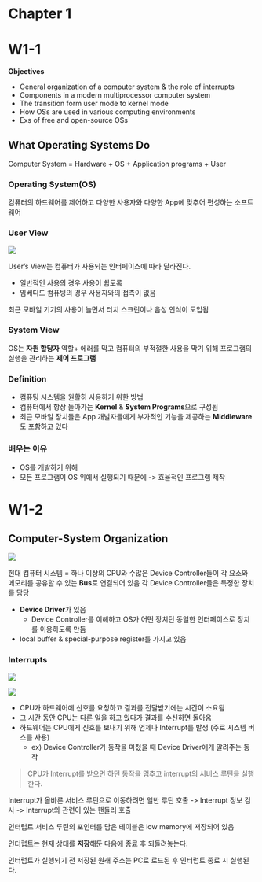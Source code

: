 # Chapter 1

# W1-1

**Objectives**

- General organization of a computer system & the role of interrupts
- Components in a modern multiprocessor computer system
- The transition form user mode to kernel mode
- How OSs are used in various computing environments
- Exs of free and open-source OSs

## What Operating Systems Do

Computer System = Hardware + OS + Application programs + User

### Operating System(OS)

컴퓨터의 하드웨어를 제어하고 다양한 사용자와 다양한 App에 맞추어 편성하는 소프트웨어

### User View

![](https://i.imgur.com/ZDZJMiR.png)

User’s View는 컴퓨터가 사용되는 인터페이스에 따라 달라진다.

- 일반적인 사용의 경우 사용이 쉽도록
- 임베디드 컴퓨팅의 경우 사용자와의 접촉이 없음

최근 모바일 기기의 사용이 늘면서 터치 스크린이나 음성 인식이 도입됨

### System View

OS는 **자원 할당자** 역할+ 에러를 막고 컴퓨터의 부적절한 사용을 막기 위해 프로그램의 실행을 관리하는 **제어 프로그램**

### Definition

- 컴퓨팅 시스템을 원활히 사용하기 위한 방법
- 컴퓨터에서 항상 돌아가는 **Kernel** & **System Programs**으로 구성됨
- 최근 모바일 장치들은 App 개발자들에게 부가적인 기능을 제공하는 **Middleware**도 포함하고 있다

### 배우는 이유

- OS를 개발하기 위해
- 모든 프로그램이 OS 위에서 실행되기 때문에 -> 효율적인 프로그램 제작

# W1-2

## Computer-System Organization

![](https://i.imgur.com/jLREcqE.png)

현대 컴퓨터 시스템 = 하나 이상의 CPU와 수많은 Device Controller들이 각 요소와 메모리를 공유할 수 있는 **Bus**로 연결되어 있음
각 Device Controller들은 특정한 장치를 담당

- **Device Driver**가 있음
  - Device Controller를 이해하고 OS가 어떤 장치던 동일한 인터페이스로 장치를 이용하도록 만듬
- local buffer & special-purpose register를 가지고 있음

### Interrupts

![](https://i.imgur.com/ScN0fXz.png)

![](https://i.imgur.com/0qz5qK6.png)

- CPU가 하드웨어에 신호를 요청하고 결과를 전달받기에는 시간이 소요됨
- 그 시간 동안 CPU는 다른 일을 하고 있다가 결과를 수신하면 돌아옴
- 하드웨어는 CPU에게 신호를 보내기 위해 언제나 Interrupt를 발생 (주로 시스템 버스를 사용)
  - ex) Device Controller가 동작을 마쳤을 때 Device Driver에게 알려주는 동작

> CPU가 Interrupt를 받으면 하던 동작을 멈추고 interrupt의 서비스 루틴을 실행한다.

Interrupt가 올바른 서비스 루틴으로 이동하려면
일반 루틴 호출 -> Interrupt 정보 검사 -> Interrupt와 관련이 있는 핸들러 호출

인터럽트 서비스 루틴의 포인터를 담은 테이블은 low memory에 저장되어 있음

인터럽트는 현재 상태를 **저장**해둔 다음에 종료 후 되돌려놓는다.

인터럽트가 실행되기 전 저장된 원래 주소는 PC로 로드된 후 인터럽트 종료 시 실행된다.
